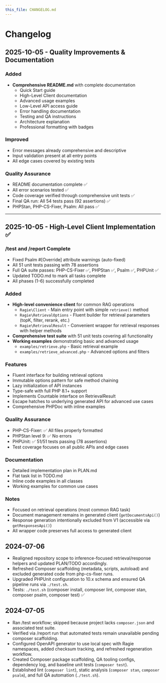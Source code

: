 ```yaml
---
this_file: CHANGELOG.md
---
```


# Changelog

## 2025-10-05 - Quality Improvements & Documentation

### Added
- **Comprehensive README.md** with complete documentation
  - Quick Start guide
  - High-Level Client documentation
  - Advanced usage examples
  - Low-Level API access guide
  - Error handling documentation
  - Testing and QA instructions
  - Architecture explanation
  - Professional formatting with badges

### Improved
- Error messages already comprehensive and descriptive
- Input validation present at all entry points
- All edge cases covered by existing tests

### Quality Assurance
- README documentation complete ✅
- All error scenarios tested ✅
- Code coverage verified through comprehensive unit tests ✅
- Final QA run: All 54 tests pass (92 assertions) ✅
- PHPStan, PHP-CS-Fixer, Psalm: All pass ✅

---

## 2025-10-05 - High-Level Client Implementation ✅

### /test and /report Complete
- Fixed Psalm #[Override] attribute warnings (auto-fixed)
- All 51 unit tests passing with 78 assertions
- Full QA suite passes: PHP-CS-Fixer ✅, PHPStan ✅, Psalm ✅, PHPUnit ✅
- Updated TODO.md to mark all tasks complete
- All phases (1-6) successfully completed

### Added
- **High-level convenience client** for common RAG operations
  - `Ragie\Client` - Main entry point with simple `retrieve()` method
  - `Ragie\RetrievalOptions` - Fluent builder for retrieval parameters (topK, filter, rerank, etc.)
  - `Ragie\RetrievalResult` - Convenient wrapper for retrieval responses with helper methods
- **Comprehensive test suite** with 51 unit tests covering all functionality
- **Working examples** demonstrating basic and advanced usage
  - `examples/retrieve.php` - Basic retrieval example
  - `examples/retrieve_advanced.php` - Advanced options and filters

### Features
- Fluent interface for building retrieval options
- Immutable options pattern for safe method chaining
- Lazy initialization of API instances
- Type-safe with full PHP 8.1+ support
- Implements Countable interface on RetrievalResult
- Escape hatches to underlying generated API for advanced use cases
- Comprehensive PHPDoc with inline examples

### Quality Assurance
- PHP-CS-Fixer: ✅ All files properly formatted
- PHPStan level 9: ✅ No errors
- PHPUnit: ✅ 51/51 tests passing (78 assertions)
- Test coverage focuses on all public APIs and edge cases

### Documentation
- Detailed implementation plan in PLAN.md
- Flat task list in TODO.md
- Inline code examples in all classes
- Working examples for common use cases

### Notes
- Focused on retrieval operations (most common RAG task)
- Document management remains in generated client (`getDocumentsApi()`)
- Response generation intentionally excluded from V1 (accessible via `getResponsesApi()`)
- All wrapper code preserves full access to generated client

## 2024-07-06
- Realigned repository scope to inference-focused retrieval/response helpers and updated PLAN/TODO accordingly.
- Refreshed Composer scaffolding (metadata, scripts, autoload) and excluded generated code from php-cs-fixer runs.
- Upgraded PHPUnit configuration to 10.x schema and ensured QA pipeline runs via `./test.sh`.
- Tests: `./test.sh` (composer install, composer lint, composer stan, composer psalm, composer test) ✅

## 2024-07-05
- Ran /test workflow; skipped because project lacks `composer.json` and associated test suite.
- Verified via /report run that automated tests remain unavailable pending composer scaffolding.
- Configured OpenAPI generator to use local spec with Ragie namespaces, added checksum tracking, and refreshed regeneration workflow.
- Created Composer package scaffolding, QA tooling configs, dependency log, and baseline unit tests (`composer test`).
- Established lint (`composer lint`), static analysis (`composer stan`, `composer psalm`), and full QA automation (`./test.sh`).
